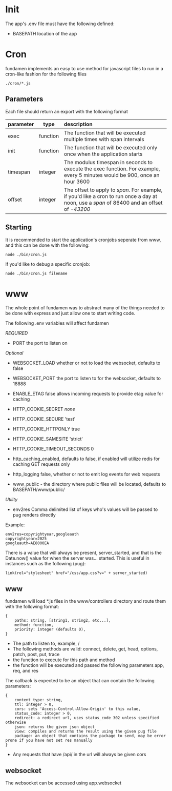 # Init

The app's .env file must have the following defined:

- BASEPATH location of the app

# Cron

fundamen implements an easy to use method for javascript files to run in a cron-like fashion for the following files

    ./cron/*.js

## Parameters

Each file should return an export with the following format

|parameter|type|description|
|---------|---|:---|
|exec     |function|The function that will be executed multiple times with span intervals
|init     |function|The function that will be executed only once when the application starts|
|timespan |integer |The modulus timespan in seconds to execute the exec function.  For example, every 5 minutes would be 900, once an hour 3600|
|offset   |integer |The offset to apply to _span_.  For example, if you'd like a cron to run once a day at noon, use a _span_ of 86400 and an offset of _-43200_|

## Starting

It is recommended to start the application's cronjobs seperate from www, and this can be done with the following:

    node ./bin/cron.js

If you'd like to debug a specific cronjob:

    node ./bin/cron.js filename

# www

The whole point of fundamen was to abstract many of the things needed to be done with express and just allow one to start writing code.

The following .env variables will affect fundamen

*REQUIRED*


- PORT the port to listen on

*Optional*

- WEBSOCKET_LOAD whether or not to load the websocket, defaults to false
- WEBSOCKET_PORT the port to listen to for the websocket, defaults to 18888
- ENABLE_ETAG false  allows incoming requests to provide etag value for caching
- HTTP_COOKIE_SECRET _none_
- HTTP_COOKIE_SECURE 'test'
- HTTP_COOKIE_HTTPONLY true
- HTTP_COOKIE_SAMESITE 'strict'
- HTTP_COOKIE_TIMEOUT_SECONDS 0 

- http_caching_enabled, defaults to false, if enabled will utilize redis for caching GET requests only
- http_logging false, whether or not to emit log events for web requests 
- www_public - the directory where public files will be located, defaults to BASEPATH/www/public/

*Utility* 

- env2res  Comma delimited list of keys who's values will be passed to pug renders directly

Example:

    env2res=copyrightyear,googleauth
    copyrightyear=2025
    googleauth=AE8000EA

There is a value that will always be present, server_started, and that is the Date.now() value for when the server was... started.  This is useful in instances such as the following (pug):

    link(rel="stylesheet" href="/css/app.css?v=" + server_started)


## www

fundamen will load \*.js files in the www/controllers directory and route them with the following format:

    {
        paths: string, [string1, string2, etc...],
        method: function,
        priority: integer (defaults 0),
    }

- The path to listen to, example, /
- The following methods are valid: connect, delete, get, head, options, patch, post, put, trace
- the function to execute for this path and method
- the function will be executed and passed the following parameters app, req, and res

The callback is expected to be an object that can contain the following parameters:

    {
        content_type: string,
        ttl: integer > 0,
        cors: sets 'Access-Control-Allow-Origin' to this value,
        status_code: integer > 0,
        redirect: a redirect url, uses status_code 302 unless specified otherwise
        json: returns the given json object
        view: compiles and returns the result using the given pug file
        package: an object that contains the package to send, may be error prone if you have not set res manually
    }

- Any requests that have /api/ in the url will always be given cors

## websocket

The websocket can be accessed using app.websocket
